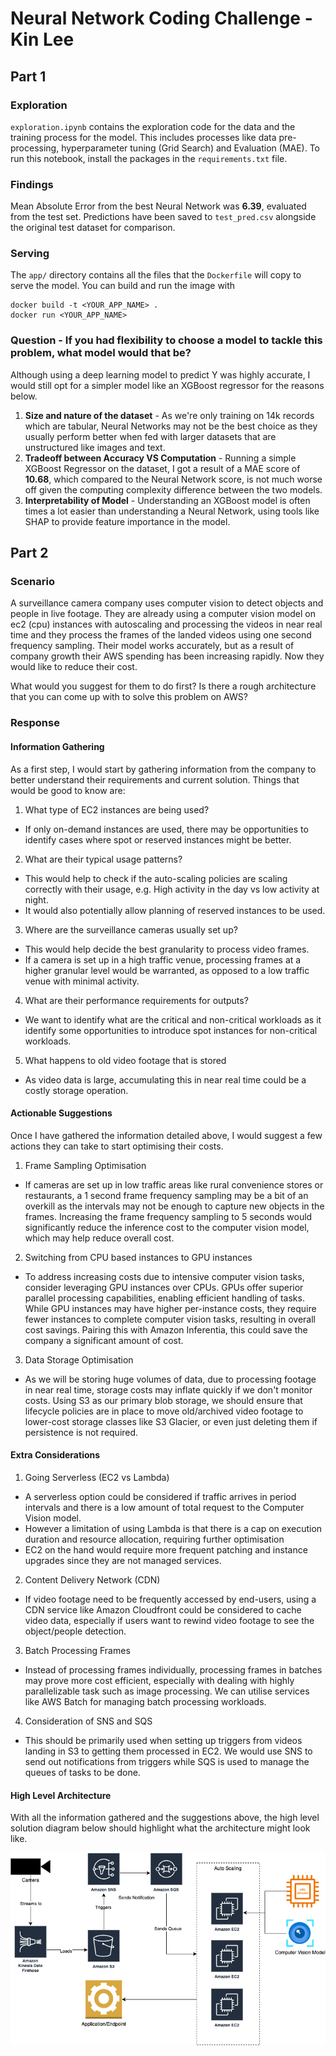 # Neural Network Coding Challenge - Kin Lee

## Part 1
### Exploration 
`exploration.ipynb` contains the exploration code for the data and the training process for the model. This includes processes like data pre-processing, hyperparameter tuning (Grid Search) and Evaluation (MAE). To run this notebook, install the packages in the `requirements.txt` file.
### Findings
Mean Absolute Error from the best Neural Network was **6.39**, evaluated from the test set. Predictions have been saved to `test_pred.csv` alongside the original test dataset for comparison.
### Serving
The `app/` directory contains all the files that the `Dockerfile` will copy to serve the model. You can build and run the image with 
```
docker build -t <YOUR_APP_NAME> .
docker run <YOUR_APP_NAME>
```
### Question - If you had flexibility to choose a model to tackle this problem, what model would that be?
Although using a deep learning model to predict Y was highly accurate, I would still opt for a simpler model like an XGBoost regressor for the reasons below.

1. **Size and nature of the dataset** - As we're only training on 14k  records which are tabular, Neural Networks may not be the best choice as they usually perform better when fed with larger datasets that are unstructured like images and text.
2. **Tradeoff between Accuracy VS Computation** - Running a simple XGBoost Regressor on the dataset, I got a result of a MAE score of **10.68**, which compared to the Neural Network score, is not much worse off given the computing complexity difference between the two models. 
3. **Interpretability of Model** - Understanding an XGBoost model is often times a lot easier than understanding a Neural Network, using tools like SHAP to provide feature importance in the model. 


## Part 2
### Scenario
A surveillance camera company uses computer vision to detect objects and people in live footage. They are already using a computer vision model on ec2 (cpu) instances with autoscaling and processing the videos in near real time and they process the frames of the landed videos using one second frequency sampling. Their model works accurately, but as a result of company growth their AWS spending has been increasing rapidly. Now they would like to reduce their cost.

What would you suggest for them to do first? Is there a rough architecture that you can come up with to solve this problem on AWS?

### Response
#### Information Gathering
As a first step, I would start by gathering information from the company to better understand their requirements and current solution. Things that would be good to know are:
1. What type of EC2 instances are being used?
- If only on-demand instances are used, there may be opportunities to identify cases where spot or reserved instances might be better.
2. What are their typical usage patterns? 
-  This would help to check if the auto-scaling policies are scaling correctly with their usage, e.g. High activity in the day vs low activity at night.
- It would also potentially allow planning of reserved instances to be used.
3. Where are the surveillance cameras usually set up? 
- This would help decide the best granularity to process video frames.
- If a camera is set up in a high traffic venue, processing frames at a higher granular level would be warranted, as opposed to a low traffic venue with minimal activity.
4. What are their performance requirements for outputs?
- We want to identify what are the critical and non-critical workloads as it identify some opportunities to introduce spot instances for non-critical workloads.
5. What happens to old video footage that is stored
- As video data is large, accumulating this in near real time could be a costly storage operation.

#### Actionable Suggestions
Once I have gathered the information detailed above, I would suggest a few actions they can take to start optimising their costs.

1. Frame Sampling Optimisation
-  If cameras are set up in low traffic areas like rural convenience stores or restaurants, a 1 second frame frequency sampling may be a bit of an overkill as the intervals may not be enough to capture new objects in the frames.  Increasing the frame frequency sampling to 5 seconds would significantly reduce the inference cost to the computer vision model, which may help reduce overall cost.
2. Switching from CPU based instances to GPU instances
- To address increasing costs due to intensive computer vision tasks, consider leveraging GPU instances over CPUs. GPUs offer superior parallel processing capabilities, enabling efficient handling of tasks. While GPU instances may have higher per-instance costs, they require fewer instances to complete computer vision tasks, resulting in overall cost savings. Pairing this with Amazon Inferentia, this could save the company a significant amount of cost.
3. Data Storage Optimisation
- As we will be storing huge volumes of data, due to processing footage in near real time, storage costs may inflate quickly if we don't monitor costs. Using S3 as our primary blob storage, we should ensure that lifecycle policies are in place to move old/archived video footage to lower-cost storage classes like S3 Glacier, or even just deleting them if persistence is not required.

#### Extra Considerations
1. Going Serverless (EC2 vs Lambda)
- A serverless option could be considered if traffic arrives in period intervals and there is a low amount of total request to the Computer Vision model.
- However a limitation of using Lambda is that there is a cap on execution duration and resource allocation, requiring further optimisation
- EC2 on the hand would require more frequent patching and instance upgrades since they are not managed services.
2. Content Delivery Network (CDN)
- If video footage need to be frequently accessed by end-users, using a CDN service like Amazon Cloudfront could be considered to cache video data, especially if users want to rewind video footage to see the object/people detection.
3. Batch Processing Frames
- Instead of processing frames individually, processing frames in batches may prove more cost efficient, especially with dealing with highly parallelizable task such as image processing. We can utilise services like AWS Batch for managing batch processing workloads.
4. Consideration of SNS and SQS
- This should be primarily used when setting up triggers from videos landing in S3 to getting them processed in EC2. We would use SNS to send out notifications from triggers while SQS is used to manage the queues of tasks to be done.

#### High Level Architecture
With all the information gathered and the suggestions above, the high level solution diagram below should highlight what the architecture might look like.

![HLA](HLA.png)
